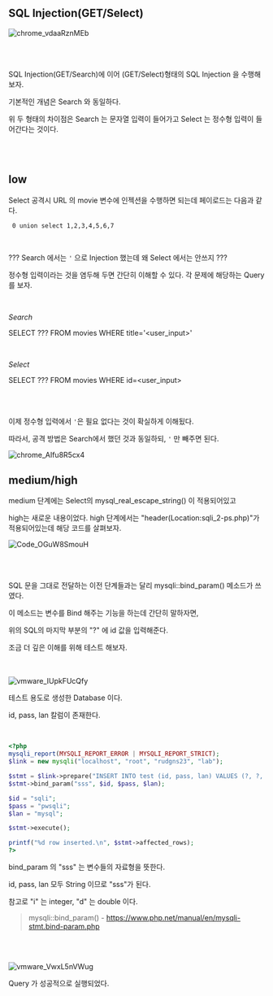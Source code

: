## SQL Injection(GET/Select)

![chrome_vdaaRznMEb](https://user-images.githubusercontent.com/79683414/135188493-f4b39626-71e0-4272-a921-26f875c3128b.png)

<br><br>

SQL Injection(GET/Search)에 이어 (GET/Select)형태의 SQL Injection 을 수행해보자.

기본적인 개념은 Search 와 동일하다.

위 두 형태의 차이점은 Search 는 문자열 입력이 들어가고 Select 는 정수형 입력이 들어간다는 것이다.

<br><br>

## low

Select 공격시 URL 의 movie 변수에 인젝션을 수행하면 되는데 페이로드는 다음과 같다.

` 0 union select 1,2,3,4,5,6,7`

<br>

??? Search 에서는 `'` 으로 Injection 했는데 왜 Select 에서는 안쓰지 ???

정수형 입력이라는 것을 염두해 두면 간단히 이해할 수 있다. 각 문제에 해당하는 Query를 보자.

<br>

_Search_

SELECT ??? FROM movies WHERE title='<user_input>'

<br>

_Select_

SELECT ??? FROM movies WHERE id=<user_input>

<br><br>

이제 정수형 입력에서 `'`은 필요 없다는 것이 확실하게 이해됬다.

따라서, 공격 방법은 Search에서 했던 것과 동일하되, `'` 만 빼주면 된다.

![chrome_AIfu8R5cx4](https://user-images.githubusercontent.com/79683414/135192139-b1be173f-1e04-4cb7-9109-64b08a08c329.png)

## medium/high

medium 단계에는 Select의 mysql_real_escape_string() 이 적용되어있고

high는 새로운 내용이었다. high 단계에서는 "header(Location:sqli_2-ps.php)"가 적용되어있는데 해당 코드를 살펴보자.

![Code_OGuW8SmouH](https://user-images.githubusercontent.com/79683414/135407581-d4fb198b-b5c3-4f9a-9e99-4a2c7cbbb8a5.png)

<br><br>

SQL 문을 그대로 전달하는 이전 단계들과는 달리 mysqli::bind_param() 메소드가 쓰였다.

이 메소드는 변수를 Bind 해주는 기능을 하는데 간단히 말하자면,

위의 SQL의 마지막 부분의 "?" 에 id 값을 입력해준다.

조금 더 깊은 이해를 위해 테스트 해보자.

<br><br>![vmware_IUpkFUcQfy](https://user-images.githubusercontent.com/79683414/135410185-45003111-b16d-4936-8c49-193c64f18087.png)

테스트 용도로 생성한 Database 이다.

id, pass, lan 칼럼이 존재한다.

<br>

```php
<?php
mysqli_report(MYSQLI_REPORT_ERROR | MYSQLI_REPORT_STRICT);
$link = new mysqli("localhost", "root", "rudgns23", "lab");

$stmt = $link->prepare("INSERT INTO test (id, pass, lan) VALUES (?, ?, ?)");
$stmt->bind_param("sss", $id, $pass, $lan);

$id = "sqli";
$pass = "pwsqli";
$lan = "mysql";  

$stmt->execute();

printf("%d row inserted.\n", $stmt->affected_rows);
?>
```

bind_param 의 "sss" 는 변수들의 자료형을 뜻한다. 

id, pass, lan 모두 String 이므로 "sss"가 된다.

참고로 "i" 는 integer, "d" 는 double 이다.

> mysqli::bind_param() - https://www.php.net/manual/en/mysqli-stmt.bind-param.php

<br><br>

![vmware_VwxL5nVWug](https://user-images.githubusercontent.com/79683414/135415779-eb5cf6a1-83da-4937-886a-9f5e79943378.png)

Query 가 성공적으로 실행되었다.

